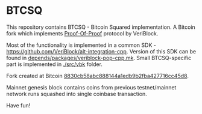 BTCSQ
=====

This repository contains BTCSQ - Bitcoin Squared implementation. A Bitcoin fork which implements [Proof-Of-Proof](./https://wiki.veriblock.org/index.php/VeriBlock_and_Proof-of-Proof_FAQ) protocol by VeriBlock.

Most of the functionality is implemented in a common SDK - https://github.com/VeriBlock/alt-integration-cpp.
Version of this SDK can be found in [depends/packages/veriblock-pop-cpp.mk](depends/packages/veriblock-pop-cpp.mk).
Small BTCSQ-specific part is implemented in [./src/vbk](./src/vbk) folder.

Fork created at Bitcoin [8830cb58abc888144a1edb9b2fba427716cc45d8](https://github.com/bitcoin/bitcoin/commit/8830cb58abc888144a1edb9b2fba427716cc45d8).

Mainnet genesis block contains coins from previous testnet/mainnet network runs squashed into single coinbase transaction.

Have fun!
